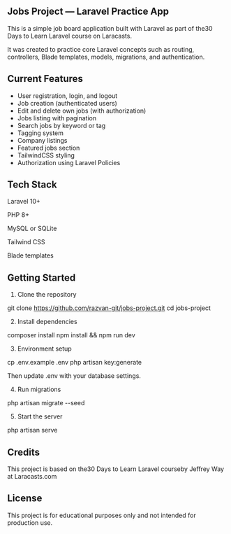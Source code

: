 ## Jobs Project — Laravel Practice App

This is a simple job board application built with Laravel as part of the30 Days to Learn Laravel course on Laracasts.

It was created to practice core Laravel concepts such as routing, controllers, Blade templates, models, migrations, and authentication.

## Current Features

-   User registration, login, and logout
-   Job creation (authenticated users)
-   Edit and delete own jobs (with authorization)
-   Jobs listing with pagination
-   Search jobs by keyword or tag
-   Tagging system
-   Company listings
-   Featured jobs section
-   TailwindCSS styling
-   Authorization using Laravel Policies

## Tech Stack

Laravel 10+

PHP 8+

MySQL or SQLite

Tailwind CSS

Blade templates

## Getting Started

1. Clone the repository

git clone https://github.com/razvan-git/jobs-project.git
cd jobs-project

2. Install dependencies

composer install
npm install && npm run dev

3. Environment setup

cp .env.example .env
php artisan key:generate

Then update .env with your database settings.

4. Run migrations

php artisan migrate --seed

5. Start the server

php artisan serve

## Credits

This project is based on the30 Days to Learn Laravel courseby Jeffrey Way at Laracasts.com

## License

This project is for educational purposes only and not intended for production use.
